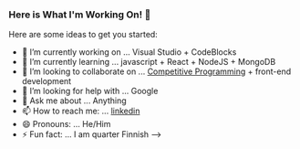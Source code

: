 ### Here is What I'm Working On! 👋



Here are some ideas to get you started:

- 🔭 I’m currently working on ... Visual Studio + CodeBlocks
- 🌱 I’m currently learning ... javascript + React + NodeJS + MongoDB
- 👯 I’m looking to collaborate on ... [Competitive Programming](https://codeforces.com/profile/GarbageValue) + front-end development
- 🤔 I’m looking for help with ... Google
- 💬 Ask me about ... Anything
- 📫 How to reach me: ... [linkedin](https://www.linkedin.com/in/aa-nadim/)
- 😄 Pronouns: ... He/Him
- ⚡ Fun fact: ... I am quarter Finnish
-->
